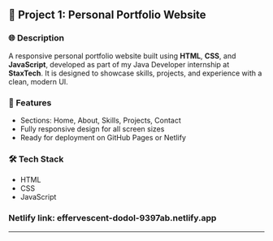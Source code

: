 ## 📁 Project 1: Personal Portfolio Website

### 🌐 Description

A responsive personal portfolio website built using **HTML**, **CSS**, and **JavaScript**, developed as part of my Java Developer internship at **StaxTech**. It is designed to showcase skills, projects, and experience with a clean, modern UI.

### 🎯 Features

- Sections: Home, About, Skills, Projects, Contact
- Fully responsive design for all screen sizes
- Ready for deployment on GitHub Pages or Netlify

### 🛠 Tech Stack
- HTML
- CSS
- JavaScript

### Netlify link: effervescent-dodol-9397ab.netlify.app

---

